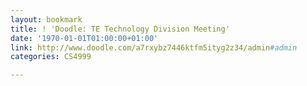 ```yaml
---
layout: bookmark
title: ! 'Doodle: TE Technology Division Meeting'
date: '1970-01-01T01:00:00+01:00'
link: http://www.doodle.com/a7rxybz7446ktfm5ityg2z34/admin#admin
categories: CS4999

---
```

